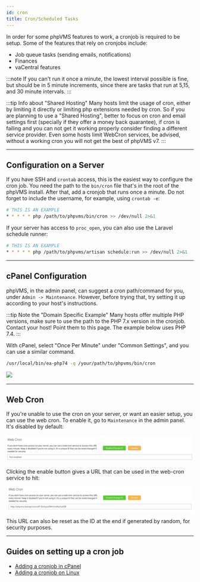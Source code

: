 ```yaml
---
id: cron
title: Cron/Scheduled Tasks
---
```


In order for some phpVMS features to work, a cronjob is required to be setup. Some of the features that rely on cronjobs include:

- Job queue tasks (sending emails, notifications)
- Finances
- vaCentral features

:::note
If you can't run it once a minute, the lowest interval possible is fine, but should be in 5 minute increments, since there are tasks that run at 5,15, and 30 minute intervals. 
:::

:::tip Info about "Shared Hosting"
Many hosts limit the usage of cron, either by limiting it directly or limiting php extensions needed by cron. So if you are planning to use a "Shared Hosting", better to focus on cron and email settings first (specially if they offer a money back quarantee), if cron is failing and you can not get it working properly consider finding a different service provider. Even some hosts limit WebCron services, be advised, without a working cron you will not get the best of phpVMS v7.
:::

---

## Configuration on a Server

If you have SSH and `crontab` access, this is the easiest way to configure the cron job. You need the path to the `bin/cron` file that's in the root of the phpVMS install. After that, add a cronjob that runs once a minute. Do not forget to include the username, for example, using `crontab -e`:

```bash
# THIS IS AN EXAMPLE 
* * * * * php /path/to/phpvms/bin/cron >> /dev/null 2>&1
```

If your server has access to `proc_open`, you can also use the Laravel schedule runner:

```bash
# THIS IS AN EXAMPLE 
* * * * * php /path/to/phpvms/artisan schedule:run >> /dev/null 2>&1
```

---

## cPanel Configuration

phpVMS, in the admin panel, can suggest a cron path/command for you, under `Admin -> Maintenance`. However, before trying that, try setting it up according to your host's instructions.

:::tip Note the "Domain Specific Example"
Many hosts offer multiple PHP versions, make sure to use the path to the PHP 7.x version in the cronjob. Contact your host! Point them to this page. The example below uses PHP 7.4.
:::

With cPanel, select "Once Per Minute" under "Common Settings", and you can use a similar command.

```bash
/usr/local/bin/ea-php74 -q /your/path/to/phpvms/bin/cron
```

![](img/cpanel-cron.png)

---

## Web Cron

If you're unable to use the cron on your server, or want an easier setup, you can use the web cron. To enable it, go to `Maintenance` in the admin panel. It's disabled by default:

![](img/cron-disabled.png)

Clicking the enable button gives a URL that can be used in the web-cron service to hit:

![](img/cron-enabled.png)

This URL can also be reset as the ID at the end if generated by random, for security purposes.

---

## Guides on setting up a cron job

- [Adding a cronjob in cPanel](https://help.fasthosts.co.uk/app/answers/detail/a_id/2198/~/setting-up-cron-jobs-in-cpanel)
- [Adding a cronjob on Linux](https://www.cyberciti.biz/faq/how-do-i-add-jobs-to-cron-under-linux-or-unix-oses/)
